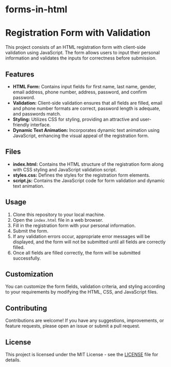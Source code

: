 # forms-in-html

# Registration Form with Validation

This project consists of an HTML registration form with client-side validation using JavaScript. The form allows users to input their personal information and validates the inputs for correctness before submission.

## Features

- **HTML Form:** Contains input fields for first name, last name, gender, email address, phone number, address, password, and confirm password.
- **Validation:** Client-side validation ensures that all fields are filled, email and phone number formats are correct, password length is adequate, and passwords match.
- **Styling:** Utilizes CSS for styling, providing an attractive and user-friendly interface.
- **Dynamic Text Animation:** Incorporates dynamic text animation using JavaScript, enhancing the visual appeal of the registration form.

## Files

- **index.html:** Contains the HTML structure of the registration form along with CSS styling and JavaScript validation script.
- **styles.css:** Defines the styles for the registration form elements.
- **script.js:** Contains the JavaScript code for form validation and dynamic text animation.

## Usage

1. Clone this repository to your local machine.
2. Open the `index.html` file in a web browser.
3. Fill in the registration form with your personal information.
4. Submit the form.
5. If any validation errors occur, appropriate error messages will be displayed, and the form will not be submitted until all fields are correctly filled.
6. Once all fields are filled correctly, the form will be submitted successfully.

## Customization

You can customize the form fields, validation criteria, and styling according to your requirements by modifying the HTML, CSS, and JavaScript files.

## Contributing

Contributions are welcome! If you have any suggestions, improvements, or feature requests, please open an issue or submit a pull request.

## License

This project is licensed under the MIT License - see the [LICENSE](LICENSE) file for details.

